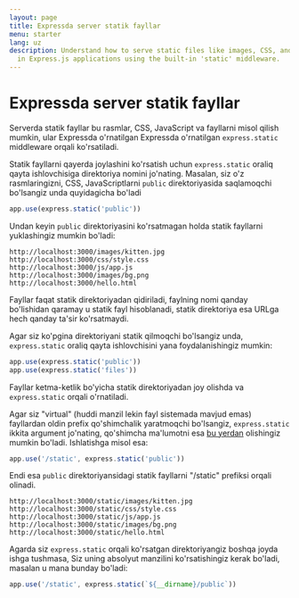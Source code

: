 ```yaml
---
layout: page
title: Expressda server statik fayllar
menu: starter
lang: uz
description: Understand how to serve static files like images, CSS, and JavaScript
  in Express.js applications using the built-in 'static' middleware.
---
```


# Expressda server statik fayllar
Serverda statik fayllar bu rasmlar, CSS, JavaScript va fayllarni misol qilish mumkin, ular Expressda o'rnatilgan Expressda o'rnatilgan `express.static` middleware orqali ko'rsatiladi.

Statik fayllarni qayerda joylashini ko'rsatish uchun `express.static` oraliq qayta ishlovchisiga direktoriya nomini jo'nating.
Masalan, siz o'z rasmlaringizni, CSS, JavaScriptlarni `public` direktoriyasida saqlamoqchi bo'lsangiz unda quyidagicha bo'ladi

```js
app.use(express.static('public'))
```

Undan keyin `public` direktoriyasini ko'rsatmagan holda statik fayllarni yuklashingiz mumkin bo'ladi:

```text
http://localhost:3000/images/kitten.jpg
http://localhost:3000/css/style.css
http://localhost:3000/js/app.js
http://localhost:3000/images/bg.png
http://localhost:3000/hello.html
```

<div class="doc-box doc-info">
Fayllar faqat statik direktoriyadan qidiriladi, faylning nomi qanday bo'lishidan qaramay u statik fayl hisoblanadi, statik direktoriya esa URLga hech qanday ta'sir ko'rsatmaydi.
</div>

Agar siz ko'pgina direktoriyani statik qilmoqchi bo'lsangiz unda, `express.static` oraliq qayta ishlovchisini yana foydalanishingiz mumkin:

```js
app.use(express.static('public'))
app.use(express.static('files'))
```

Fayllar ketma-ketlik bo'yicha statik direktoriyadan joy olishda va `express.static` orqali o'rnatiladi.

Agar siz "virtual" (huddi manzil lekin fayl sistemada mavjud emas) fayllardan oldin prefix qo'shimchalik yaratmoqchi bo'lsangiz, `express.static` ikkita argument jo'nating, qo'shimcha ma'lumotni esa [bu yerdan](/4x/api.html#app.use) olishingiz mumkin bo'ladi. Ishlatishga misol esa:

```js
app.use('/static', express.static('public'))
```

Endi esa `public` direktoriyansidagi statik fayllarni "/static" prefiksi orqali olinadi.

```text
http://localhost:3000/static/images/kitten.jpg
http://localhost:3000/static/css/style.css
http://localhost:3000/static/js/app.js
http://localhost:3000/static/images/bg.png
http://localhost:3000/static/hello.html
```
Agarda siz `express.static` orqali ko'rsatgan direktoriyangiz boshqa joyda ishga tushmasa, Siz uning absolyut manzilini ko'rsatishingiz kerak bo'ladi, masalan u mana bunday bo'ladi:

```js
app.use('/static', express.static(`${__dirname}/public`))
```
